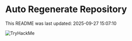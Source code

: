 # Auto Regenerate Repository

This README was last updated: 2025-09-27 15:07:10

 ![TryHackMe](https://tryhackme.com/badge/533634)